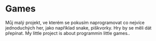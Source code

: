 # Games
Můj malý projekt, ve kterém se pokusím naprogramovat co nejvíce jednoduchých her, jako například snake, piškvorky. Hry by se měli dát přepínat.
My little project is about programmin little games..

